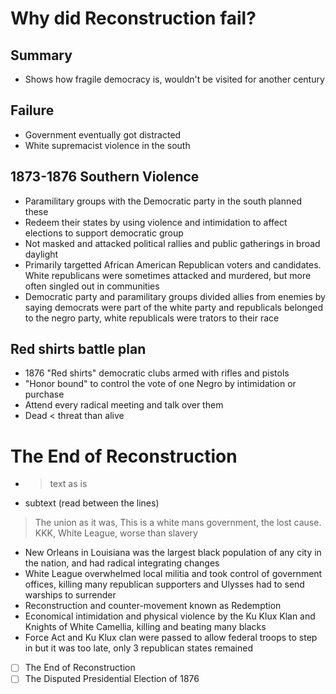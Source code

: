 # Why did Reconstruction fail?

## Summary
- Shows how fragile democracy is, wouldn't be visited for another century

## Failure
- Government eventually got distracted
- White supremacist violence in the south

## 1873-1876 Southern Violence
- Paramilitary groups with the Democratic party in the south planned these
- Redeem their states by using violence and intimidation to affect elections to support democratic group
- Not masked and attacked political rallies and public gatherings in broad daylight
- Primarily targetted African American Republican voters and candidates. White republicans were sometimes attacked and murdered, but more often singled out in communities
- Democratic party and paramilitary groups divided allies from enemies by saying democrats were part of the white party and republicals belonged to the negro party, white republicals were trators to their race

## Red shirts battle plan
- 1876 "Red shirts" democratic clubs armed with rifles and pistols
- "Honor bound" to control the vote of one Negro by intimidation or purchase
- Attend every radical meeting and talk over them
- Dead < threat than alive 

# The End of Reconstruction

- > text as is
- subtext (read between the lines)
  
> The union as it was, This is a white mans government, the lost cause. KKK, White League, worse than slavery
- New Orleans in Louisiana was the largest black population of any city in the nation, and had radical integrating changes
- White League overwhelmed local militia and took control of government offices, killing many republican supporters and Ulysses had to send warships to surrender
- Reconstruction and counter-movement known as Redemption
- Economical intimidation and physical violence by the Ku Klux Klan and Knights of White Camellia, killing and beating many blacks
- Force Act and Ku Klux clan were passed to allow federal troops to step in but it was too late, only 3 republican states remained

- [ ] The End of Reconstruction
- [ ] The Disputed Presidential Election of 1876